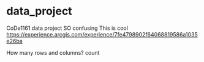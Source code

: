# data_project
CoDe1161 data project
SO confusing
 This is cool
 https://experience.arcgis.com/experience/7fe4798902f64068819586a1035e26ba

 How many rows and columns?
 count 